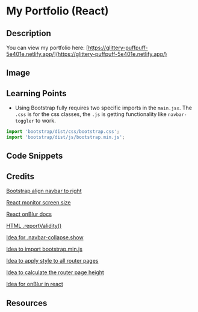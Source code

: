 # My Portfolio (React)

## Description



You can view my portfolio here: [https://glittery-puffpuff-5e401e.netlify.app/](https://glittery-puffpuff-5e401e.netlify.app/)

## Image



## Learning Points

* Using Bootstrap fully requires two specific imports in the `main.jsx`. The `.css` is for the css classes, the `.js` is getting functionality like `navbar-toggler` to work.
```js
import 'bootstrap/dist/css/bootstrap.css';
import 'bootstrap/dist/js/bootstrap.min.js';
```

## Code Snippets


## Credits 

[Bootstrap align navbar to right](https://www.studytonight.com/bootstrap/how-to-align-bootstrap-5-navbar-items-to-the-right)

[React monitor screen size](https://stackoverflow.com/a/44481429)

[React onBlur docs](https://legacy.reactjs.org/docs/events.html)

[HTML .reportValidity()](https://stackoverflow.com/a/7562439)

[Idea for .navbar-collapse.show](https://stackoverflow.com/a/42401686)

[Idea to import bootstrap.min.js](https://stackoverflow.com/a/55890504)

[Idea to apply style to all router pages](https://stackoverflow.com/a/47898141)

[Idea to calculate the router page height](https://stackoverflow.com/q/47623772)

[Idea for onBlur in react](https://stackoverflow.com/a/30619329)

## Resources